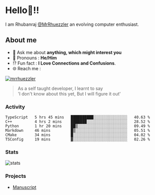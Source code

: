 
  
  
# Hello:wave:!!
I am Rhubanraj [@MrRhuezzler](https://github.com/MrRhuezzler) an evolving computer enthusiast.

## About me
<!-- - :sparkles: I'm currently working on [**de-viz**](https://github.com/MrRhuezzler/de-viz) -->
<!-- - :sparkles: Previously worked in [**Journal Management System**](https://manuscript.psgtech.ac.in) -->
<!-- - :book: I'm currently learning **Microservices Architecture** -->
- :speech_balloon: Ask me about **anything, which might interest you**
- :man: Pronouns : **He/Him**
- :interrobang: Fun fact : **I Love Connections and Confusions**.
- :globe_with_meridians: Reach me :  
  
[![mrrhuezzler](https://img.shields.io/badge/LinkedIn-0077B5?style=for-the-badge&logo=linkedin&logoColor=white)](https://www.linkedin.com/in/mrrhuezzler/)
<!--
### Interesting things, I found :bangbang:
-->
<!--
## Skills

## Drop a, Hi !
-->

<!-- 
Quotes
>  Always we overestimate the amount of work we can do in a day,  
>  and underestimate the amount we can do in our lifetime.
-->

> As a self taught developer, I learnt to say  
> 'I don't know about this yet, But I will figure it out'

### Activity
<!--START_SECTION:waka-->

```text
TypeScript   5 hrs 45 mins   ██████████░░░░░░░░░░░░░░░   40.63 %
C++          4 hrs 2 mins    ███████░░░░░░░░░░░░░░░░░░   28.52 %
Python       1 hr 20 mins    ██▒░░░░░░░░░░░░░░░░░░░░░░   09.49 %
Markdown     46 mins         █▒░░░░░░░░░░░░░░░░░░░░░░░   05.51 %
CMake        34 mins         █░░░░░░░░░░░░░░░░░░░░░░░░   04.02 %
TSConfig     19 mins         ▓░░░░░░░░░░░░░░░░░░░░░░░░   02.26 %
```

<!--END_SECTION:waka-->

### Stats
![stats](https://github-readme-streak-stats.herokuapp.com/?user=MrRhuezzler)

### Projects
- [Manuscript](https:://manuscript.psgtech.ac.in)

